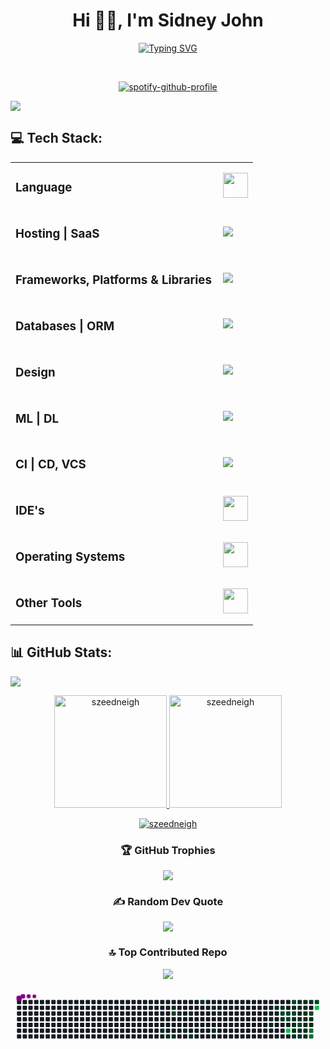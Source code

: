 
<h1 align="center"> Hi 👋🏻, I'm Sidney John </br> 
</h1>
<div align="center">
  
[![Typing SVG](https://readme-typing-svg.demolab.com?font=POPPINS&letterSpacing=1PX&pause=1000&color=65A6F7&center=true&vCenter=true&width=500&lines=Philanthropist+Good+Looking+Trillionaire)](https://git.io/typing-svg)
</div>
<p align="center">
<a href="https://twitter.com/szeedneigh" target="_blank"><img alt="" src="https://img.shields.io/badge/Twitter-000?logo=X&logoColor=ffffff&style=for-the-badge" style="vertical-align:center" /></a>
<a href="https://instagram.com/szeedneigh" target="_blank"><img alt="" src="https://img.shields.io/badge/Instagram-000?style=for-the-badge&logo=Instagram&logoColor=E4405F" style="vertical-align:center" /></a></p> 

<div align="center">
  
[![spotify-github-profile](https://spotify-github-profile.kittinanx.com/api/view?uid=31mz4rhtl47nujvepbtcwhe5rlcm&cover_image=true&theme=default&show_offline=false&background_color=121212&interchange=true&bar_color=53b14f&bar_color_cover=false)](https://github.com/kittinan/spotify-github-profile)

</div>

[![](https://visitcount.itsvg.in/api?id=szeedneigh&icon=2&color=0)](https://visitcount.itsvg.in)

## 💻 Tech Stack:
<table>
    <tr>
        <td style="font-weight: bold; padding-right: 10px; vertical-align: center; border: none;"><h3>Language</h3></td>
        <td><img height="40" src="https://skillicons.dev/icons?i=py,java,js,php,cpp,ts,cs,html,css,md" /></td>
    </tr>
    <tr>
        <td style="font-weight: bold; padding-right: 10px; vertical-align: center;"><h3>Hosting | SaaS</h3></td>
        <td><img src="https://skillicons.dev/icons?i=vercel,netlify,aws,firebase,heroku,oracle" /></td>
    </tr>
    <tr>
        <td style="font-weight: bold; padding-right: 10px; vertical-align: center; border: none;"><h3>Frameworks, Platforms & Libraries</h3></td>
        <td><img src="https://skillicons.dev/icons?i=vite,react,angular,django,bootstrap,express,jquery,laravel,nodejs,redux,tailwind" /></td>
    </tr>
    <tr>
        <td style="font-weight: bold; padding-right: 10px; vertical-align: center; border: none;"><h3>Databases | ORM</h3></td>
        <td><img src="https://skillicons.dev/icons?i=mongodb,mysql,cassandra,postgres" /></td>
    </tr>
    <tr>
        <td style="font-weight: bold; padding-right: 10px; vertical-align: center; border: none;"><h3>Design</h3></td>
        <td><img src="https://skillicons.dev/icons?i=autocad,figma,ai,ae,ps,webflow" /></td>
    </tr>
    <tr>
        <td style="font-weight: bold; padding-right: 10px; vertical-align: center; border: none;"><h3>ML | DL</h3></td>
        <td><img src="https://skillicons.dev/icons?i=tensorflow,pytorch,matlab,anaconda" /></td>
    </tr>
    <tr>
        <td style="font-weight: bold; padding-right: 10px; vertical-align: center; border: none;"><h3>CI | CD, VCS</h3></td>
        <td><img src="https://skillicons.dev/icons?i=github,gitlab,git,githubactions,docker" /></td>
    </tr>
    <tr>
        <td style="font-weight: bold; padding-right: 10px; vertical-align: center; border: none;"><h3>IDE's</h3></td>
        <td><img height="40" src="https://skillicons.dev/icons?i=vscode,pycharm,eclipse,visualstudio,webstorm,sublime,replit"/></td>
    </tr>
    <tr>
        <td style="font-weight: bold; padding-right: 10px; vertical-align: center; border: none;"><h3>Operating Systems</h3></td>
        <td><img height="40" src="https://skillicons.dev/icons?i=windows,ubuntu,linux"/></td>
    </tr>
    <tr>
        <td style="font-weight: bold; padding-right: 10px; vertical-align: center; border: none;"><h3>Other Tools</h3></td>
        <td><img height="40" src="https://skillicons.dev/icons?i=notion,bash,codepen,discord,gmail,instagram,powershell,stackoverflow,wordpress"/></td>
    </tr>
</table>

## 📊 GitHub Stats:

[![](https://github-readme-activity-graph.vercel.app/graph?username=szeedneigh&theme=one-dark)](https://github.com/ashutosh00710/github-readme-activity-graph)

<div align="center">
  <a href="https://github.com/szeedneigh">
    <img height="180em" src="https://github-readme-stats.vercel.app/api?username=szeedneigh&show_icons=true&locale=en&layout=compact&theme=one_dark_pro" alt="szeedneigh"/>
    <img height="180em" src="https://github-readme-stats.vercel.app/api/top-langs?username=szeedneigh&show_icons=true&locale=en&layout=compact&theme=one_dark_pro" alt="szeedneigh"/>
  </a>
</div>

<p align="center">
  <a href="https://github.com/szeedneigh">
    <img src="https://github-readme-streak-stats.herokuapp.com/?user=szeedneigh&&theme=one_dark_pro&hide_border=true" alt="szeedneigh" />
  </a>
</p>

<div align="center">
  
### 🏆 GitHub Trophies
![](https://github-profile-trophy.vercel.app/?username=szeedneigh&theme=onedark&no-frame=true&no-bg=true)

### ✍️ Random Dev Quote
![](https://quotes-github-readme.vercel.app/api?type=horizontal&theme=dark)

### 🔝 Top Contributed Repo
![](https://github-contributor-stats.vercel.app/api?username=szeedneigh&limit=5&theme=one_dark_pro&combine_all_yearly_contributions=true)

</div>

<svg viewBox="-16 -32 880 192" width="880" height="192" xmlns="http://www.w3.org/2000/svg"><desc>Generated with https://github.com/Platane/snk</desc><style>:root{--cb:#1b1f230a;--cs:purple;--ce:#161b22;--c0:#161b22;--c1:#01311f;--c2:#034525;--c3:#0f6d31;--c4:#00c647}.c{shape-rendering:geometricPrecision;fill:var(--ce);stroke-width:1px;stroke:var(--cb);animation:none 26500ms linear infinite;width:12px;height:12px}@keyframes c0{23.01%{fill:var(--c1)}23.03%,100%{fill:var(--ce)}}.c.c0{fill:var(--c1);animation-name:c0}@keyframes c1{22.25%{fill:var(--c1)}22.27%,100%{fill:var(--ce)}}.c.c1{fill:var(--c1);animation-name:c1}@keyframes c2{10.93%{fill:var(--c1)}10.95%,100%{fill:var(--ce)}}.c.c2{fill:var(--c1);animation-name:c2}@keyframes c3{63.39%{fill:var(--c2)}63.41%,100%{fill:var(--ce)}}.c.c3{fill:var(--c2);animation-name:c3}@keyframes c4{21.88%{fill:var(--c1)}21.9%,100%{fill:var(--ce)}}.c.c4{fill:var(--c1);animation-name:c4}@keyframes c5{11.69%{fill:var(--c1)}11.71%,100%{fill:var(--ce)}}.c.c5{fill:var(--c1);animation-name:c5}@keyframes c6{19.24%{fill:var(--c1)}19.26%,100%{fill:var(--ce)}}.c.c6{fill:var(--c1);animation-name:c6}@keyframes c7{12.44%{fill:var(--c1)}12.46%,100%{fill:var(--ce)}}.c.c7{fill:var(--c1);animation-name:c7}@keyframes c8{19.99%{fill:var(--c1)}20.01%,100%{fill:var(--ce)}}.c.c8{fill:var(--c1);animation-name:c8}@keyframes c9{13.95%{fill:var(--c1)}13.97%,100%{fill:var(--ce)}}.c.c9{fill:var(--c1);animation-name:c9}@keyframes ca{15.08%{fill:var(--c1)}15.1%,100%{fill:var(--ce)}}.c.ca{fill:var(--c1);animation-name:ca}@keyframes cb{17.35%{fill:var(--c1)}17.37%,100%{fill:var(--ce)}}.c.cb{fill:var(--c1);animation-name:cb}@keyframes cc{15.84%{fill:var(--c1)}15.86%,100%{fill:var(--ce)}}.c.cc{fill:var(--c1);animation-name:cc}@keyframes cd{30.93%{fill:var(--c1)}30.95%,100%{fill:var(--ce)}}.c.cd{fill:var(--c1);animation-name:cd}@keyframes ce{30.56%{fill:var(--c1)}30.58%,100%{fill:var(--ce)}}.c.ce{fill:var(--c1);animation-name:ce}@keyframes cf{44.14%{fill:var(--c1)}44.16%,100%{fill:var(--ce)}}.c.cf{fill:var(--c1);animation-name:cf}@keyframes cg{43.76%{fill:var(--c1)}43.78%,100%{fill:var(--ce)}}.c.cg{fill:var(--c1);animation-name:cg}@keyframes ch{47.91%{fill:var(--c2)}47.93%,100%{fill:var(--ce)}}.c.ch{fill:var(--c2);animation-name:ch}@keyframes ci{31.69%{fill:var(--c1)}31.71%,100%{fill:var(--ce)}}.c.ci{fill:var(--c1);animation-name:ci}@keyframes cj{47.54%{fill:var(--c2)}47.56%,100%{fill:var(--ce)}}.c.cj{fill:var(--c2);animation-name:cj}@keyframes ck{48.67%{fill:var(--c2)}48.69%,100%{fill:var(--ce)}}.c.ck{fill:var(--c2);animation-name:ck}@keyframes cl{75.84%{fill:var(--c4)}75.86%,100%{fill:var(--ce)}}.c.cl{fill:var(--c4);animation-name:cl}@keyframes cm{54.71%{fill:var(--c2)}54.73%,100%{fill:var(--ce)}}.c.cm{fill:var(--c2);animation-name:cm}@keyframes cn{43.01%{fill:var(--c1)}43.03%,100%{fill:var(--ce)}}.c.cn{fill:var(--c1);animation-name:cn}@keyframes co{47.16%{fill:var(--c2)}47.18%,100%{fill:var(--ce)}}.c.co{fill:var(--c2);animation-name:co}@keyframes cp{33.2%{fill:var(--c1)}33.22%,100%{fill:var(--ce)}}.c.cp{fill:var(--c1);animation-name:cp}@keyframes cq{32.82%{fill:var(--c1)}32.84%,100%{fill:var(--ce)}}.c.cq{fill:var(--c1);animation-name:cq}@keyframes cr{36.22%{fill:var(--c1)}36.24%,100%{fill:var(--ce)}}.c.cr{fill:var(--c1);animation-name:cr}@keyframes cs{36.59%{fill:var(--c1)}36.61%,100%{fill:var(--ce)}}.c.cs{fill:var(--c1);animation-name:cs}@keyframes ct{41.5%{fill:var(--c1)}41.52%,100%{fill:var(--ce)}}.c.ct{fill:var(--c1);animation-name:ct}@keyframes cu{41.12%{fill:var(--c1)}41.14%,100%{fill:var(--ce)}}.c.cu{fill:var(--c1);animation-name:cu}@keyframes cv{46.78%{fill:var(--c1)}46.8%,100%{fill:var(--ce)}}.c.cv{fill:var(--c1);animation-name:cv}@keyframes cw{33.57%{fill:var(--c1)}33.59%,100%{fill:var(--ce)}}.c.cw{fill:var(--c1);animation-name:cw}@keyframes cx{49.8%{fill:var(--c2)}49.82%,100%{fill:var(--ce)}}.c.cx{fill:var(--c2);animation-name:cx}@keyframes cy{35.84%{fill:var(--c1)}35.86%,100%{fill:var(--ce)}}.c.cy{fill:var(--c1);animation-name:cy}@keyframes cz{36.97%{fill:var(--c1)}36.99%,100%{fill:var(--ce)}}.c.cz{fill:var(--c1);animation-name:cz}@keyframes c10{39.61%{fill:var(--c1)}39.63%,100%{fill:var(--ce)}}.c.c10{fill:var(--c1);animation-name:c10}@keyframes c11{39.24%{fill:var(--c1)}39.26%,100%{fill:var(--ce)}}.c.c11{fill:var(--c1);animation-name:c11}@keyframes c12{38.86%{fill:var(--c1)}38.88%,100%{fill:var(--ce)}}.c.c12{fill:var(--c1);animation-name:c12}@keyframes c13{33.95%{fill:var(--c1)}33.97%,100%{fill:var(--ce)}}.c.c13{fill:var(--c1);animation-name:c13}@keyframes c14{35.08%{fill:var(--c1)}35.1%,100%{fill:var(--ce)}}.c.c14{fill:var(--c1);animation-name:c14}@keyframes c15{35.46%{fill:var(--c1)}35.48%,100%{fill:var(--ce)}}.c.c15{fill:var(--c1);animation-name:c15}@keyframes c16{37.35%{fill:var(--c1)}37.37%,100%{fill:var(--ce)}}.c.c16{fill:var(--c1);animation-name:c16}@keyframes c17{39.99%{fill:var(--c1)}40.01%,100%{fill:var(--ce)}}.c.c17{fill:var(--c1);animation-name:c17}@keyframes c18{51.31%{fill:var(--c2)}51.33%,100%{fill:var(--ce)}}.c.c18{fill:var(--c2);animation-name:c18}@keyframes c19{34.33%{fill:var(--c1)}34.35%,100%{fill:var(--ce)}}.c.c19{fill:var(--c1);animation-name:c19}@keyframes c1a{34.71%{fill:var(--c1)}34.73%,100%{fill:var(--ce)}}.c.c1a{fill:var(--c1);animation-name:c1a}@keyframes c1b{73.57%{fill:var(--c3)}73.59%,100%{fill:var(--ce)}}.c.c1b{fill:var(--c3);animation-name:c1b}@keyframes c1c{73.95%{fill:var(--c3)}73.97%,100%{fill:var(--ce)}}.c.c1c{fill:var(--c3);animation-name:c1c}@keyframes c1d{52.44%{fill:var(--c2)}52.46%,100%{fill:var(--ce)}}.c.c1d{fill:var(--c2);animation-name:c1d}@keyframes c1e{79.24%{fill:var(--c4)}79.26%,100%{fill:var(--ce)}}.c.c1e{fill:var(--c4);animation-name:c1e}.u{transform-origin:0 0;transform:scale(0,1);animation:none linear 26500ms infinite}@keyframes u0{10.93%{transform:scale(0.000,1)}10.95%,11.69%{transform:scale(0.026,1)}11.71%,12.44%{transform:scale(0.053,1)}12.46%,13.95%{transform:scale(0.079,1)}13.97%,15.08%{transform:scale(0.105,1)}15.1%,15.84%{transform:scale(0.132,1)}15.86%,17.35%{transform:scale(0.158,1)}17.37%,19.24%{transform:scale(0.184,1)}19.26%,19.99%{transform:scale(0.211,1)}20.01%,21.88%{transform:scale(0.237,1)}21.9%,22.25%{transform:scale(0.263,1)}22.27%,23.01%{transform:scale(0.289,1)}23.03%,30.56%{transform:scale(0.316,1)}30.58%,30.93%{transform:scale(0.342,1)}30.95%,31.69%{transform:scale(0.368,1)}31.71%,32.82%{transform:scale(0.395,1)}32.84%,33.2%{transform:scale(0.421,1)}33.22%,33.57%{transform:scale(0.447,1)}33.59%,33.95%{transform:scale(0.474,1)}33.97%,34.33%{transform:scale(0.500,1)}34.35%,34.71%{transform:scale(0.526,1)}34.73%,35.08%{transform:scale(0.553,1)}35.1%,35.46%{transform:scale(0.579,1)}35.48%,35.84%{transform:scale(0.605,1)}35.86%,36.22%{transform:scale(0.632,1)}36.24%,36.59%{transform:scale(0.658,1)}36.61%,36.97%{transform:scale(0.684,1)}36.99%,37.35%{transform:scale(0.711,1)}37.37%,38.86%{transform:scale(0.737,1)}38.88%,39.24%{transform:scale(0.763,1)}39.26%,39.61%{transform:scale(0.789,1)}39.63%,39.99%{transform:scale(0.816,1)}40.01%,41.12%{transform:scale(0.842,1)}41.14%,41.5%{transform:scale(0.868,1)}41.52%,43.01%{transform:scale(0.895,1)}43.03%,43.76%{transform:scale(0.921,1)}43.78%,44.14%{transform:scale(0.947,1)}44.16%,46.78%{transform:scale(0.974,1)}46.8%,100%{transform:scale(1.000,1)}}.u.u0{fill:var(--c1);animation-name:u0;transform-origin:0.0px 0}@keyframes u1{47.16%{transform:scale(0.000,1)}47.18%,47.54%{transform:scale(0.111,1)}47.56%,47.91%{transform:scale(0.222,1)}47.93%,48.67%{transform:scale(0.333,1)}48.69%,49.8%{transform:scale(0.444,1)}49.82%,51.31%{transform:scale(0.556,1)}51.33%,52.44%{transform:scale(0.667,1)}52.46%,54.71%{transform:scale(0.778,1)}54.73%,63.39%{transform:scale(0.889,1)}63.41%,100%{transform:scale(1.000,1)}}.u.u1{fill:var(--c2);animation-name:u1;transform-origin:631.8px 0}@keyframes u2{73.57%{transform:scale(0.000,1)}73.59%,73.95%{transform:scale(0.500,1)}73.97%,100%{transform:scale(1.000,1)}}.u.u2{fill:var(--c3);animation-name:u2;transform-origin:781.5px 0}@keyframes u3{75.84%{transform:scale(0.000,1)}75.86%,79.24%{transform:scale(0.500,1)}79.26%,100%{transform:scale(1.000,1)}}.u.u3{fill:var(--c4);animation-name:u3;transform-origin:814.7px 0}.s{shape-rendering:geometricPrecision;fill:var(--cs);animation:none linear 26500ms infinite}@keyframes s0{0%,99.62%{transform:translate(0px,-16px)}0.38%{transform:translate(0px,0px)}10.57%,62.64%{transform:translate(432px,0px)}10.94%{transform:translate(432px,16px)}11.32%{transform:translate(448px,16px)}11.7%{transform:translate(448px,32px)}13.21%{transform:translate(512px,32px)}13.96%{transform:translate(512px,0px)}14.72%{transform:translate(544px,0px)}15.09%{transform:translate(544px,16px)}15.47%{transform:translate(560px,16px)}15.85%{transform:translate(560px,32px)}16.23%{transform:translate(544px,32px)}17.36%{transform:translate(544px,80px)}19.25%{transform:translate(464px,80px)}19.62%{transform:translate(464px,96px)}20%{transform:translate(480px,96px)}20.38%{transform:translate(480px,80px)}21.51%{transform:translate(432px,80px)}21.89%{transform:translate(432px,96px)}22.26%{transform:translate(416px,96px)}22.64%{transform:translate(416px,80px)}23.02%{transform:translate(400px,80px)}23.4%{transform:translate(400px,64px)}30.57%{transform:translate(704px,64px)}30.94%{transform:translate(704px,48px)}31.7%,48.3%{transform:translate(736px,48px)}32.08%{transform:translate(736px,64px)}32.83%{transform:translate(768px,64px)}33.21%{transform:translate(768px,48px)}34.34%{transform:translate(816px,48px)}34.72%,50.57%{transform:translate(816px,64px)}35.09%{transform:translate(800px,64px)}35.47%,74.72%{transform:translate(800px,80px)}36.23%{transform:translate(768px,80px)}36.6%{transform:translate(768px,96px)}37.36%,74.34%{transform:translate(800px,96px)}39.62%,41.89%{transform:translate(800px,0px)}40%,52.08%{transform:translate(816px,0px)}40.38%{transform:translate(816px,16px)}41.13%,46.42%{transform:translate(784px,16px)}41.51%{transform:translate(784px,0px)}42.26%{transform:translate(800px,16px)}44.15%{transform:translate(720px,16px)}44.53%{transform:translate(720px,0px)}45.28%{transform:translate(752px,0px)}45.66%{transform:translate(752px,16px)}46.79%{transform:translate(784px,32px)}47.92%{transform:translate(736px,32px)}49.43%{transform:translate(784px,48px)}49.81%{transform:translate(784px,64px)}52.45%{transform:translate(832px,0px)}52.83%{transform:translate(832px,-16px)}54.34%{transform:translate(768px,-16px)}54.72%{transform:translate(768px,0px)}63.4%{transform:translate(432px,32px)}72.45%{transform:translate(816px,32px)}73.96%{transform:translate(816px,96px)}75.85%{transform:translate(752px,80px)}76.23%{transform:translate(752px,64px)}78.11%{transform:translate(832px,64px)}79.25%{transform:translate(832px,16px)}96.23%{transform:translate(112px,16px)}96.98%{transform:translate(112px,-16px)}}.s.s0{transform:translate(0px,-16px);animation-name:s0}@keyframes s1{0%,99.62%{transform:translate(16px,-16px)}0.38%{transform:translate(0px,-16px)}0.75%{transform:translate(0px,0px)}10.94%,63.02%{transform:translate(432px,0px)}11.32%{transform:translate(432px,16px)}11.7%{transform:translate(448px,16px)}12.08%{transform:translate(448px,32px)}13.58%{transform:translate(512px,32px)}14.34%{transform:translate(512px,0px)}15.09%{transform:translate(544px,0px)}15.47%{transform:translate(544px,16px)}15.85%{transform:translate(560px,16px)}16.23%{transform:translate(560px,32px)}16.6%{transform:translate(544px,32px)}17.74%{transform:translate(544px,80px)}19.62%{transform:translate(464px,80px)}20%{transform:translate(464px,96px)}20.38%{transform:translate(480px,96px)}20.75%{transform:translate(480px,80px)}21.89%{transform:translate(432px,80px)}22.26%{transform:translate(432px,96px)}22.64%{transform:translate(416px,96px)}23.02%{transform:translate(416px,80px)}23.4%{transform:translate(400px,80px)}23.77%{transform:translate(400px,64px)}30.94%{transform:translate(704px,64px)}31.32%{transform:translate(704px,48px)}32.08%,48.68%{transform:translate(736px,48px)}32.45%{transform:translate(736px,64px)}33.21%{transform:translate(768px,64px)}33.58%{transform:translate(768px,48px)}34.72%{transform:translate(816px,48px)}35.09%,50.94%{transform:translate(816px,64px)}35.47%{transform:translate(800px,64px)}35.85%,75.09%{transform:translate(800px,80px)}36.6%{transform:translate(768px,80px)}36.98%{transform:translate(768px,96px)}37.74%,74.72%{transform:translate(800px,96px)}40%,42.26%{transform:translate(800px,0px)}40.38%,52.45%{transform:translate(816px,0px)}40.75%{transform:translate(816px,16px)}41.51%,46.79%{transform:translate(784px,16px)}41.89%{transform:translate(784px,0px)}42.64%{transform:translate(800px,16px)}44.53%{transform:translate(720px,16px)}44.91%{transform:translate(720px,0px)}45.66%{transform:translate(752px,0px)}46.04%{transform:translate(752px,16px)}47.17%{transform:translate(784px,32px)}48.3%{transform:translate(736px,32px)}49.81%{transform:translate(784px,48px)}50.19%{transform:translate(784px,64px)}52.83%{transform:translate(832px,0px)}53.21%{transform:translate(832px,-16px)}54.72%{transform:translate(768px,-16px)}55.09%{transform:translate(768px,0px)}63.77%{transform:translate(432px,32px)}72.83%{transform:translate(816px,32px)}74.34%{transform:translate(816px,96px)}76.23%{transform:translate(752px,80px)}76.6%{transform:translate(752px,64px)}78.49%{transform:translate(832px,64px)}79.62%{transform:translate(832px,16px)}96.6%{transform:translate(112px,16px)}97.36%{transform:translate(112px,-16px)}}.s.s1{transform:translate(16px,-16px);animation-name:s1}@keyframes s2{0%,99.62%{transform:translate(32px,-16px)}0.75%{transform:translate(0px,-16px)}1.13%{transform:translate(0px,0px)}11.32%,63.4%{transform:translate(432px,0px)}11.7%{transform:translate(432px,16px)}12.08%{transform:translate(448px,16px)}12.45%{transform:translate(448px,32px)}13.96%{transform:translate(512px,32px)}14.72%{transform:translate(512px,0px)}15.47%{transform:translate(544px,0px)}15.85%{transform:translate(544px,16px)}16.23%{transform:translate(560px,16px)}16.6%{transform:translate(560px,32px)}16.98%{transform:translate(544px,32px)}18.11%{transform:translate(544px,80px)}20%{transform:translate(464px,80px)}20.38%{transform:translate(464px,96px)}20.75%{transform:translate(480px,96px)}21.13%{transform:translate(480px,80px)}22.26%{transform:translate(432px,80px)}22.64%{transform:translate(432px,96px)}23.02%{transform:translate(416px,96px)}23.4%{transform:translate(416px,80px)}23.77%{transform:translate(400px,80px)}24.15%{transform:translate(400px,64px)}31.32%{transform:translate(704px,64px)}31.7%{transform:translate(704px,48px)}32.45%,49.06%{transform:translate(736px,48px)}32.83%{transform:translate(736px,64px)}33.58%{transform:translate(768px,64px)}33.96%{transform:translate(768px,48px)}35.09%{transform:translate(816px,48px)}35.47%,51.32%{transform:translate(816px,64px)}35.85%{transform:translate(800px,64px)}36.23%,75.47%{transform:translate(800px,80px)}36.98%{transform:translate(768px,80px)}37.36%{transform:translate(768px,96px)}38.11%,75.09%{transform:translate(800px,96px)}40.38%,42.64%{transform:translate(800px,0px)}40.75%,52.83%{transform:translate(816px,0px)}41.13%{transform:translate(816px,16px)}41.89%,47.17%{transform:translate(784px,16px)}42.26%{transform:translate(784px,0px)}43.02%{transform:translate(800px,16px)}44.91%{transform:translate(720px,16px)}45.28%{transform:translate(720px,0px)}46.04%{transform:translate(752px,0px)}46.42%{transform:translate(752px,16px)}47.55%{transform:translate(784px,32px)}48.68%{transform:translate(736px,32px)}50.19%{transform:translate(784px,48px)}50.57%{transform:translate(784px,64px)}53.21%{transform:translate(832px,0px)}53.58%{transform:translate(832px,-16px)}55.09%{transform:translate(768px,-16px)}55.47%{transform:translate(768px,0px)}64.15%{transform:translate(432px,32px)}73.21%{transform:translate(816px,32px)}74.72%{transform:translate(816px,96px)}76.6%{transform:translate(752px,80px)}76.98%{transform:translate(752px,64px)}78.87%{transform:translate(832px,64px)}80%{transform:translate(832px,16px)}96.98%{transform:translate(112px,16px)}97.74%{transform:translate(112px,-16px)}}.s.s2{transform:translate(32px,-16px);animation-name:s2}@keyframes s3{0%,99.62%{transform:translate(48px,-16px)}1.13%{transform:translate(0px,-16px)}1.51%{transform:translate(0px,0px)}11.7%,63.77%{transform:translate(432px,0px)}12.08%{transform:translate(432px,16px)}12.45%{transform:translate(448px,16px)}12.83%{transform:translate(448px,32px)}14.34%{transform:translate(512px,32px)}15.09%{transform:translate(512px,0px)}15.85%{transform:translate(544px,0px)}16.23%{transform:translate(544px,16px)}16.6%{transform:translate(560px,16px)}16.98%{transform:translate(560px,32px)}17.36%{transform:translate(544px,32px)}18.49%{transform:translate(544px,80px)}20.38%{transform:translate(464px,80px)}20.75%{transform:translate(464px,96px)}21.13%{transform:translate(480px,96px)}21.51%{transform:translate(480px,80px)}22.64%{transform:translate(432px,80px)}23.02%{transform:translate(432px,96px)}23.4%{transform:translate(416px,96px)}23.77%{transform:translate(416px,80px)}24.15%{transform:translate(400px,80px)}24.53%{transform:translate(400px,64px)}31.7%{transform:translate(704px,64px)}32.08%{transform:translate(704px,48px)}32.83%,49.43%{transform:translate(736px,48px)}33.21%{transform:translate(736px,64px)}33.96%{transform:translate(768px,64px)}34.34%{transform:translate(768px,48px)}35.47%{transform:translate(816px,48px)}35.85%,51.7%{transform:translate(816px,64px)}36.23%{transform:translate(800px,64px)}36.6%,75.85%{transform:translate(800px,80px)}37.36%{transform:translate(768px,80px)}37.74%{transform:translate(768px,96px)}38.49%,75.47%{transform:translate(800px,96px)}40.75%,43.02%{transform:translate(800px,0px)}41.13%,53.21%{transform:translate(816px,0px)}41.51%{transform:translate(816px,16px)}42.26%,47.55%{transform:translate(784px,16px)}42.64%{transform:translate(784px,0px)}43.4%{transform:translate(800px,16px)}45.28%{transform:translate(720px,16px)}45.66%{transform:translate(720px,0px)}46.42%{transform:translate(752px,0px)}46.79%{transform:translate(752px,16px)}47.92%{transform:translate(784px,32px)}49.06%{transform:translate(736px,32px)}50.57%{transform:translate(784px,48px)}50.94%{transform:translate(784px,64px)}53.58%{transform:translate(832px,0px)}53.96%{transform:translate(832px,-16px)}55.47%{transform:translate(768px,-16px)}55.85%{transform:translate(768px,0px)}64.53%{transform:translate(432px,32px)}73.58%{transform:translate(816px,32px)}75.09%{transform:translate(816px,96px)}76.98%{transform:translate(752px,80px)}77.36%{transform:translate(752px,64px)}79.25%{transform:translate(832px,64px)}80.38%{transform:translate(832px,16px)}97.36%{transform:translate(112px,16px)}98.11%{transform:translate(112px,-16px)}}.s.s3{transform:translate(48px,-16px);animation-name:s3}</style><rect class="c" x="2" y="2" rx="2" ry="2"/><rect class="c" x="2" y="18" rx="2" ry="2"/><rect class="c" x="2" y="34" rx="2" ry="2"/><rect class="c" x="2" y="50" rx="2" ry="2"/><rect class="c" x="2" y="66" rx="2" ry="2"/><rect class="c" x="2" y="82" rx="2" ry="2"/><rect class="c" x="2" y="98" rx="2" ry="2"/><rect class="c" x="18" y="2" rx="2" ry="2"/><rect class="c" x="18" y="18" rx="2" ry="2"/><rect class="c" x="18" y="34" rx="2" ry="2"/><rect class="c" x="18" y="50" rx="2" ry="2"/><rect class="c" x="18" y="66" rx="2" ry="2"/><rect class="c" x="18" y="82" rx="2" ry="2"/><rect class="c" x="18" y="98" rx="2" ry="2"/><rect class="c" x="34" y="2" rx="2" ry="2"/><rect class="c" x="34" y="18" rx="2" ry="2"/><rect class="c" x="34" y="34" rx="2" ry="2"/><rect class="c" x="34" y="50" rx="2" ry="2"/><rect class="c" x="34" y="66" rx="2" ry="2"/><rect class="c" x="34" y="82" rx="2" ry="2"/><rect class="c" x="34" y="98" rx="2" ry="2"/><rect class="c" x="50" y="2" rx="2" ry="2"/><rect class="c" x="50" y="18" rx="2" ry="2"/><rect class="c" x="50" y="34" rx="2" ry="2"/><rect class="c" x="50" y="50" rx="2" ry="2"/><rect class="c" x="50" y="66" rx="2" ry="2"/><rect class="c" x="50" y="82" rx="2" ry="2"/><rect class="c" x="50" y="98" rx="2" ry="2"/><rect class="c" x="66" y="2" rx="2" ry="2"/><rect class="c" x="66" y="18" rx="2" ry="2"/><rect class="c" x="66" y="34" rx="2" ry="2"/><rect class="c" x="66" y="50" rx="2" ry="2"/><rect class="c" x="66" y="66" rx="2" ry="2"/><rect class="c" x="66" y="82" rx="2" ry="2"/><rect class="c" x="66" y="98" rx="2" ry="2"/><rect class="c" x="82" y="2" rx="2" ry="2"/><rect class="c" x="82" y="18" rx="2" ry="2"/><rect class="c" x="82" y="34" rx="2" ry="2"/><rect class="c" x="82" y="50" rx="2" ry="2"/><rect class="c" x="82" y="66" rx="2" ry="2"/><rect class="c" x="82" y="82" rx="2" ry="2"/><rect class="c" x="82" y="98" rx="2" ry="2"/><rect class="c" x="98" y="2" rx="2" ry="2"/><rect class="c" x="98" y="18" rx="2" ry="2"/><rect class="c" x="98" y="34" rx="2" ry="2"/><rect class="c" x="98" y="50" rx="2" ry="2"/><rect class="c" x="98" y="66" rx="2" ry="2"/><rect class="c" x="98" y="82" rx="2" ry="2"/><rect class="c" x="98" y="98" rx="2" ry="2"/><rect class="c" x="114" y="2" rx="2" ry="2"/><rect class="c" x="114" y="18" rx="2" ry="2"/><rect class="c" x="114" y="34" rx="2" ry="2"/><rect class="c" x="114" y="50" rx="2" ry="2"/><rect class="c" x="114" y="66" rx="2" ry="2"/><rect class="c" x="114" y="82" rx="2" ry="2"/><rect class="c" x="114" y="98" rx="2" ry="2"/><rect class="c" x="130" y="2" rx="2" ry="2"/><rect class="c" x="130" y="18" rx="2" ry="2"/><rect class="c" x="130" y="34" rx="2" ry="2"/><rect class="c" x="130" y="50" rx="2" ry="2"/><rect class="c" x="130" y="66" rx="2" ry="2"/><rect class="c" x="130" y="82" rx="2" ry="2"/><rect class="c" x="130" y="98" rx="2" ry="2"/><rect class="c" x="146" y="2" rx="2" ry="2"/><rect class="c" x="146" y="18" rx="2" ry="2"/><rect class="c" x="146" y="34" rx="2" ry="2"/><rect class="c" x="146" y="50" rx="2" ry="2"/><rect class="c" x="146" y="66" rx="2" ry="2"/><rect class="c" x="146" y="82" rx="2" ry="2"/><rect class="c" x="146" y="98" rx="2" ry="2"/><rect class="c" x="162" y="2" rx="2" ry="2"/><rect class="c" x="162" y="18" rx="2" ry="2"/><rect class="c" x="162" y="34" rx="2" ry="2"/><rect class="c" x="162" y="50" rx="2" ry="2"/><rect class="c" x="162" y="66" rx="2" ry="2"/><rect class="c" x="162" y="82" rx="2" ry="2"/><rect class="c" x="162" y="98" rx="2" ry="2"/><rect class="c" x="178" y="2" rx="2" ry="2"/><rect class="c" x="178" y="18" rx="2" ry="2"/><rect class="c" x="178" y="34" rx="2" ry="2"/><rect class="c" x="178" y="50" rx="2" ry="2"/><rect class="c" x="178" y="66" rx="2" ry="2"/><rect class="c" x="178" y="82" rx="2" ry="2"/><rect class="c" x="178" y="98" rx="2" ry="2"/><rect class="c" x="194" y="2" rx="2" ry="2"/><rect class="c" x="194" y="18" rx="2" ry="2"/><rect class="c" x="194" y="34" rx="2" ry="2"/><rect class="c" x="194" y="50" rx="2" ry="2"/><rect class="c" x="194" y="66" rx="2" ry="2"/><rect class="c" x="194" y="82" rx="2" ry="2"/><rect class="c" x="194" y="98" rx="2" ry="2"/><rect class="c" x="210" y="2" rx="2" ry="2"/><rect class="c" x="210" y="18" rx="2" ry="2"/><rect class="c" x="210" y="34" rx="2" ry="2"/><rect class="c" x="210" y="50" rx="2" ry="2"/><rect class="c" x="210" y="66" rx="2" ry="2"/><rect class="c" x="210" y="82" rx="2" ry="2"/><rect class="c" x="210" y="98" rx="2" ry="2"/><rect class="c" x="226" y="2" rx="2" ry="2"/><rect class="c" x="226" y="18" rx="2" ry="2"/><rect class="c" x="226" y="34" rx="2" ry="2"/><rect class="c" x="226" y="50" rx="2" ry="2"/><rect class="c" x="226" y="66" rx="2" ry="2"/><rect class="c" x="226" y="82" rx="2" ry="2"/><rect class="c" x="226" y="98" rx="2" ry="2"/><rect class="c" x="242" y="2" rx="2" ry="2"/><rect class="c" x="242" y="18" rx="2" ry="2"/><rect class="c" x="242" y="34" rx="2" ry="2"/><rect class="c" x="242" y="50" rx="2" ry="2"/><rect class="c" x="242" y="66" rx="2" ry="2"/><rect class="c" x="242" y="82" rx="2" ry="2"/><rect class="c" x="242" y="98" rx="2" ry="2"/><rect class="c" x="258" y="2" rx="2" ry="2"/><rect class="c" x="258" y="18" rx="2" ry="2"/><rect class="c" x="258" y="34" rx="2" ry="2"/><rect class="c" x="258" y="50" rx="2" ry="2"/><rect class="c" x="258" y="66" rx="2" ry="2"/><rect class="c" x="258" y="82" rx="2" ry="2"/><rect class="c" x="258" y="98" rx="2" ry="2"/><rect class="c" x="274" y="2" rx="2" ry="2"/><rect class="c" x="274" y="18" rx="2" ry="2"/><rect class="c" x="274" y="34" rx="2" ry="2"/><rect class="c" x="274" y="50" rx="2" ry="2"/><rect class="c" x="274" y="66" rx="2" ry="2"/><rect class="c" x="274" y="82" rx="2" ry="2"/><rect class="c" x="274" y="98" rx="2" ry="2"/><rect class="c" x="290" y="2" rx="2" ry="2"/><rect class="c" x="290" y="18" rx="2" ry="2"/><rect class="c" x="290" y="34" rx="2" ry="2"/><rect class="c" x="290" y="50" rx="2" ry="2"/><rect class="c" x="290" y="66" rx="2" ry="2"/><rect class="c" x="290" y="82" rx="2" ry="2"/><rect class="c" x="290" y="98" rx="2" ry="2"/><rect class="c" x="306" y="2" rx="2" ry="2"/><rect class="c" x="306" y="18" rx="2" ry="2"/><rect class="c" x="306" y="34" rx="2" ry="2"/><rect class="c" x="306" y="50" rx="2" ry="2"/><rect class="c" x="306" y="66" rx="2" ry="2"/><rect class="c" x="306" y="82" rx="2" ry="2"/><rect class="c" x="306" y="98" rx="2" ry="2"/><rect class="c" x="322" y="2" rx="2" ry="2"/><rect class="c" x="322" y="18" rx="2" ry="2"/><rect class="c" x="322" y="34" rx="2" ry="2"/><rect class="c" x="322" y="50" rx="2" ry="2"/><rect class="c" x="322" y="66" rx="2" ry="2"/><rect class="c" x="322" y="82" rx="2" ry="2"/><rect class="c" x="322" y="98" rx="2" ry="2"/><rect class="c" x="338" y="2" rx="2" ry="2"/><rect class="c" x="338" y="18" rx="2" ry="2"/><rect class="c" x="338" y="34" rx="2" ry="2"/><rect class="c" x="338" y="50" rx="2" ry="2"/><rect class="c" x="338" y="66" rx="2" ry="2"/><rect class="c" x="338" y="82" rx="2" ry="2"/><rect class="c" x="338" y="98" rx="2" ry="2"/><rect class="c" x="354" y="2" rx="2" ry="2"/><rect class="c" x="354" y="18" rx="2" ry="2"/><rect class="c" x="354" y="34" rx="2" ry="2"/><rect class="c" x="354" y="50" rx="2" ry="2"/><rect class="c" x="354" y="66" rx="2" ry="2"/><rect class="c" x="354" y="82" rx="2" ry="2"/><rect class="c" x="354" y="98" rx="2" ry="2"/><rect class="c" x="370" y="2" rx="2" ry="2"/><rect class="c" x="370" y="18" rx="2" ry="2"/><rect class="c" x="370" y="34" rx="2" ry="2"/><rect class="c" x="370" y="50" rx="2" ry="2"/><rect class="c" x="370" y="66" rx="2" ry="2"/><rect class="c" x="370" y="82" rx="2" ry="2"/><rect class="c" x="370" y="98" rx="2" ry="2"/><rect class="c" x="386" y="2" rx="2" ry="2"/><rect class="c" x="386" y="18" rx="2" ry="2"/><rect class="c" x="386" y="34" rx="2" ry="2"/><rect class="c" x="386" y="50" rx="2" ry="2"/><rect class="c" x="386" y="66" rx="2" ry="2"/><rect class="c" x="386" y="82" rx="2" ry="2"/><rect class="c" x="386" y="98" rx="2" ry="2"/><rect class="c" x="402" y="2" rx="2" ry="2"/><rect class="c" x="402" y="18" rx="2" ry="2"/><rect class="c" x="402" y="34" rx="2" ry="2"/><rect class="c" x="402" y="50" rx="2" ry="2"/><rect class="c" x="402" y="66" rx="2" ry="2"/><rect class="c c0" x="402" y="82" rx="2" ry="2"/><rect class="c" x="402" y="98" rx="2" ry="2"/><rect class="c" x="418" y="2" rx="2" ry="2"/><rect class="c" x="418" y="18" rx="2" ry="2"/><rect class="c" x="418" y="34" rx="2" ry="2"/><rect class="c" x="418" y="50" rx="2" ry="2"/><rect class="c" x="418" y="66" rx="2" ry="2"/><rect class="c" x="418" y="82" rx="2" ry="2"/><rect class="c c1" x="418" y="98" rx="2" ry="2"/><rect class="c" x="434" y="2" rx="2" ry="2"/><rect class="c c2" x="434" y="18" rx="2" ry="2"/><rect class="c c3" x="434" y="34" rx="2" ry="2"/><rect class="c" x="434" y="50" rx="2" ry="2"/><rect class="c" x="434" y="66" rx="2" ry="2"/><rect class="c" x="434" y="82" rx="2" ry="2"/><rect class="c c4" x="434" y="98" rx="2" ry="2"/><rect class="c" x="450" y="2" rx="2" ry="2"/><rect class="c" x="450" y="18" rx="2" ry="2"/><rect class="c c5" x="450" y="34" rx="2" ry="2"/><rect class="c" x="450" y="50" rx="2" ry="2"/><rect class="c" x="450" y="66" rx="2" ry="2"/><rect class="c" x="450" y="82" rx="2" ry="2"/><rect class="c" x="450" y="98" rx="2" ry="2"/><rect class="c" x="466" y="2" rx="2" ry="2"/><rect class="c" x="466" y="18" rx="2" ry="2"/><rect class="c" x="466" y="34" rx="2" ry="2"/><rect class="c" x="466" y="50" rx="2" ry="2"/><rect class="c" x="466" y="66" rx="2" ry="2"/><rect class="c c6" x="466" y="82" rx="2" ry="2"/><rect class="c" x="466" y="98" rx="2" ry="2"/><rect class="c" x="482" y="2" rx="2" ry="2"/><rect class="c" x="482" y="18" rx="2" ry="2"/><rect class="c c7" x="482" y="34" rx="2" ry="2"/><rect class="c" x="482" y="50" rx="2" ry="2"/><rect class="c" x="482" y="66" rx="2" ry="2"/><rect class="c" x="482" y="82" rx="2" ry="2"/><rect class="c c8" x="482" y="98" rx="2" ry="2"/><rect class="c" x="498" y="2" rx="2" ry="2"/><rect class="c" x="498" y="18" rx="2" ry="2"/><rect class="c" x="498" y="34" rx="2" ry="2"/><rect class="c" x="498" y="50" rx="2" ry="2"/><rect class="c" x="498" y="66" rx="2" ry="2"/><rect class="c" x="498" y="82" rx="2" ry="2"/><rect class="c" x="498" y="98" rx="2" ry="2"/><rect class="c c9" x="514" y="2" rx="2" ry="2"/><rect class="c" x="514" y="18" rx="2" ry="2"/><rect class="c" x="514" y="34" rx="2" ry="2"/><rect class="c" x="514" y="50" rx="2" ry="2"/><rect class="c" x="514" y="66" rx="2" ry="2"/><rect class="c" x="514" y="82" rx="2" ry="2"/><rect class="c" x="514" y="98" rx="2" ry="2"/><rect class="c" x="530" y="2" rx="2" ry="2"/><rect class="c" x="530" y="18" rx="2" ry="2"/><rect class="c" x="530" y="34" rx="2" ry="2"/><rect class="c" x="530" y="50" rx="2" ry="2"/><rect class="c" x="530" y="66" rx="2" ry="2"/><rect class="c" x="530" y="82" rx="2" ry="2"/><rect class="c" x="530" y="98" rx="2" ry="2"/><rect class="c" x="546" y="2" rx="2" ry="2"/><rect class="c ca" x="546" y="18" rx="2" ry="2"/><rect class="c" x="546" y="34" rx="2" ry="2"/><rect class="c" x="546" y="50" rx="2" ry="2"/><rect class="c" x="546" y="66" rx="2" ry="2"/><rect class="c cb" x="546" y="82" rx="2" ry="2"/><rect class="c" x="546" y="98" rx="2" ry="2"/><rect class="c" x="562" y="2" rx="2" ry="2"/><rect class="c" x="562" y="18" rx="2" ry="2"/><rect class="c cc" x="562" y="34" rx="2" ry="2"/><rect class="c" x="562" y="50" rx="2" ry="2"/><rect class="c" x="562" y="66" rx="2" ry="2"/><rect class="c" x="562" y="82" rx="2" ry="2"/><rect class="c" x="562" y="98" rx="2" ry="2"/><rect class="c" x="578" y="2" rx="2" ry="2"/><rect class="c" x="578" y="18" rx="2" ry="2"/><rect class="c" x="578" y="34" rx="2" ry="2"/><rect class="c" x="578" y="50" rx="2" ry="2"/><rect class="c" x="578" y="66" rx="2" ry="2"/><rect class="c" x="578" y="82" rx="2" ry="2"/><rect class="c" x="578" y="98" rx="2" ry="2"/><rect class="c" x="594" y="2" rx="2" ry="2"/><rect class="c" x="594" y="18" rx="2" ry="2"/><rect class="c" x="594" y="34" rx="2" ry="2"/><rect class="c" x="594" y="50" rx="2" ry="2"/><rect class="c" x="594" y="66" rx="2" ry="2"/><rect class="c" x="594" y="82" rx="2" ry="2"/><rect class="c" x="594" y="98" rx="2" ry="2"/><rect class="c" x="610" y="2" rx="2" ry="2"/><rect class="c" x="610" y="18" rx="2" ry="2"/><rect class="c" x="610" y="34" rx="2" ry="2"/><rect class="c" x="610" y="50" rx="2" ry="2"/><rect class="c" x="610" y="66" rx="2" ry="2"/><rect class="c" x="610" y="82" rx="2" ry="2"/><rect class="c" x="610" y="98" rx="2" ry="2"/><rect class="c" x="626" y="2" rx="2" ry="2"/><rect class="c" x="626" y="18" rx="2" ry="2"/><rect class="c" x="626" y="34" rx="2" ry="2"/><rect class="c" x="626" y="50" rx="2" ry="2"/><rect class="c" x="626" y="66" rx="2" ry="2"/><rect class="c" x="626" y="82" rx="2" ry="2"/><rect class="c" x="626" y="98" rx="2" ry="2"/><rect class="c" x="642" y="2" rx="2" ry="2"/><rect class="c" x="642" y="18" rx="2" ry="2"/><rect class="c" x="642" y="34" rx="2" ry="2"/><rect class="c" x="642" y="50" rx="2" ry="2"/><rect class="c" x="642" y="66" rx="2" ry="2"/><rect class="c" x="642" y="82" rx="2" ry="2"/><rect class="c" x="642" y="98" rx="2" ry="2"/><rect class="c" x="658" y="2" rx="2" ry="2"/><rect class="c" x="658" y="18" rx="2" ry="2"/><rect class="c" x="658" y="34" rx="2" ry="2"/><rect class="c" x="658" y="50" rx="2" ry="2"/><rect class="c" x="658" y="66" rx="2" ry="2"/><rect class="c" x="658" y="82" rx="2" ry="2"/><rect class="c" x="658" y="98" rx="2" ry="2"/><rect class="c" x="674" y="2" rx="2" ry="2"/><rect class="c" x="674" y="18" rx="2" ry="2"/><rect class="c" x="674" y="34" rx="2" ry="2"/><rect class="c" x="674" y="50" rx="2" ry="2"/><rect class="c" x="674" y="66" rx="2" ry="2"/><rect class="c" x="674" y="82" rx="2" ry="2"/><rect class="c" x="674" y="98" rx="2" ry="2"/><rect class="c" x="690" y="2" rx="2" ry="2"/><rect class="c" x="690" y="18" rx="2" ry="2"/><rect class="c" x="690" y="34" rx="2" ry="2"/><rect class="c" x="690" y="50" rx="2" ry="2"/><rect class="c" x="690" y="66" rx="2" ry="2"/><rect class="c" x="690" y="82" rx="2" ry="2"/><rect class="c" x="690" y="98" rx="2" ry="2"/><rect class="c" x="706" y="2" rx="2" ry="2"/><rect class="c" x="706" y="18" rx="2" ry="2"/><rect class="c" x="706" y="34" rx="2" ry="2"/><rect class="c cd" x="706" y="50" rx="2" ry="2"/><rect class="c ce" x="706" y="66" rx="2" ry="2"/><rect class="c" x="706" y="82" rx="2" ry="2"/><rect class="c" x="706" y="98" rx="2" ry="2"/><rect class="c" x="722" y="2" rx="2" ry="2"/><rect class="c cf" x="722" y="18" rx="2" ry="2"/><rect class="c" x="722" y="34" rx="2" ry="2"/><rect class="c" x="722" y="50" rx="2" ry="2"/><rect class="c" x="722" y="66" rx="2" ry="2"/><rect class="c" x="722" y="82" rx="2" ry="2"/><rect class="c" x="722" y="98" rx="2" ry="2"/><rect class="c" x="738" y="2" rx="2" ry="2"/><rect class="c cg" x="738" y="18" rx="2" ry="2"/><rect class="c ch" x="738" y="34" rx="2" ry="2"/><rect class="c ci" x="738" y="50" rx="2" ry="2"/><rect class="c" x="738" y="66" rx="2" ry="2"/><rect class="c" x="738" y="82" rx="2" ry="2"/><rect class="c" x="738" y="98" rx="2" ry="2"/><rect class="c" x="754" y="2" rx="2" ry="2"/><rect class="c" x="754" y="18" rx="2" ry="2"/><rect class="c cj" x="754" y="34" rx="2" ry="2"/><rect class="c ck" x="754" y="50" rx="2" ry="2"/><rect class="c" x="754" y="66" rx="2" ry="2"/><rect class="c cl" x="754" y="82" rx="2" ry="2"/><rect class="c" x="754" y="98" rx="2" ry="2"/><rect class="c cm" x="770" y="2" rx="2" ry="2"/><rect class="c cn" x="770" y="18" rx="2" ry="2"/><rect class="c co" x="770" y="34" rx="2" ry="2"/><rect class="c cp" x="770" y="50" rx="2" ry="2"/><rect class="c cq" x="770" y="66" rx="2" ry="2"/><rect class="c cr" x="770" y="82" rx="2" ry="2"/><rect class="c cs" x="770" y="98" rx="2" ry="2"/><rect class="c ct" x="786" y="2" rx="2" ry="2"/><rect class="c cu" x="786" y="18" rx="2" ry="2"/><rect class="c cv" x="786" y="34" rx="2" ry="2"/><rect class="c cw" x="786" y="50" rx="2" ry="2"/><rect class="c cx" x="786" y="66" rx="2" ry="2"/><rect class="c cy" x="786" y="82" rx="2" ry="2"/><rect class="c cz" x="786" y="98" rx="2" ry="2"/><rect class="c c10" x="802" y="2" rx="2" ry="2"/><rect class="c c11" x="802" y="18" rx="2" ry="2"/><rect class="c c12" x="802" y="34" rx="2" ry="2"/><rect class="c c13" x="802" y="50" rx="2" ry="2"/><rect class="c c14" x="802" y="66" rx="2" ry="2"/><rect class="c c15" x="802" y="82" rx="2" ry="2"/><rect class="c c16" x="802" y="98" rx="2" ry="2"/><rect class="c c17" x="818" y="2" rx="2" ry="2"/><rect class="c" x="818" y="18" rx="2" ry="2"/><rect class="c c18" x="818" y="34" rx="2" ry="2"/><rect class="c c19" x="818" y="50" rx="2" ry="2"/><rect class="c c1a" x="818" y="66" rx="2" ry="2"/><rect class="c c1b" x="818" y="82" rx="2" ry="2"/><rect class="c c1c" x="818" y="98" rx="2" ry="2"/><rect class="c c1d" x="834" y="2" rx="2" ry="2"/><rect class="c c1e" x="834" y="18" rx="2" ry="2"/><rect class="u u0" height="12" width="632.4" x="0.0" y="144"/><rect class="u u1" height="12" width="150.2" x="631.8" y="144"/><rect class="u u2" height="12" width="33.9" x="781.5" y="144"/><rect class="u u3" height="12" width="33.9" x="814.7" y="144"/><rect class="s s0" x="0.8" y="0.8" width="14.4" height="14.4" rx="4.5" ry="4.5"/><rect class="s s1" x="1.8" y="1.8" width="12.3" height="12.3" rx="4.1" ry="4.1"/><rect class="s s2" x="2.6" y="2.6" width="10.8" height="10.8" rx="3.6" ry="3.6"/><rect class="s s3" x="3.0" y="3.0" width="9.9" height="9.9" rx="3.3" ry="3.3"/></svg>
